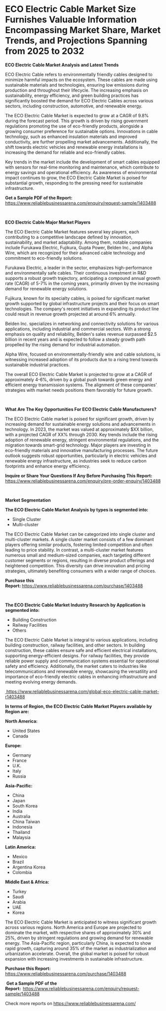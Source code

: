 <p><h1>ECO Electric Cable Market Size Furnishes Valuable Information Encompassing Market Share, Market Trends, and Projections Spanning from 2025 to 2032</h1></p><p><strong>ECO Electric Cable Market Analysis and Latest Trends</strong></p>
<p><p>ECO Electric Cable refers to environmentally friendly cables designed to minimize harmful impacts on the ecosystem. These cables are made using sustainable materials and technologies, ensuring low emissions during production and throughout their lifecycle. The increasing emphasis on sustainability, energy efficiency, and green building practices has significantly boosted the demand for ECO Electric Cables across various sectors, including construction, automotive, and renewable energy.</p><p>The ECO Electric Cable Market is expected to grow at a CAGR of 9.8% during the forecast period. This growth is driven by rising government regulations promoting the use of eco-friendly products, alongside a growing consumer preference for sustainable options. Innovations in cable technology, such as enhanced insulation materials and improved conductivity, are further propelling market advancements. Additionally, the shift towards electric vehicles and renewable energy installations is increasing the demand for reliable and eco-friendly cables.</p><p>Key trends in the market include the development of smart cables equipped with sensors for real-time monitoring and maintenance, which contribute to energy savings and operational efficiency. As awareness of environmental impact continues to grow, the ECO Electric Cable Market is poised for substantial growth, responding to the pressing need for sustainable infrastructure.</p></p>
<p><strong>Get a Sample PDF of the Report:&nbsp;</strong> <a href="https://www.reliablebusinessarena.com/enquiry/request-sample/1403488?utm_campaign=3442&utm_medium=2&utm_source=Github&utm_content=ia&utm_term=28032025&utm_id=eco-electric-cable">https://www.reliablebusinessarena.com/enquiry/request-sample/1403488</a></p>
<p>&nbsp;</p>
<p><strong>ECO Electric Cable Major Market Players</strong></p>
<p><p>The ECO Electric Cable Market features several key players, each contributing to a competitive landscape defined by innovation, sustainability, and market adaptability. Among them, notable companies include Furukawa Electric, Fujikura, Gupta Power, Belden Inc., and Alpha Wire, which are recognized for their advanced cable technology and commitment to eco-friendly solutions.</p><p>Furukawa Electric, a leader in the sector, emphasizes high-performance and environmentally safe cables. Their continuous investment in R&D supports a robust growth trajectory, anticipating a compound annual growth rate (CAGR) of 5-7% in the coming years, primarily driven by the increasing demand for renewable energy solutions.</p><p>Fujikura, known for its specialty cables, is poised for significant market growth supported by global infrastructure projects and their focus on smart technologies. The company's recent initiatives in expanding its product line could result in revenue growth projected at around 6% annually.</p><p>Belden Inc. specializes in networking and connectivity solutions for various applications, including industrial and commercial sectors. With a strong emphasis on quality and reliability, Belden's sales revenue surpassed $2.5 billion in recent years and is expected to follow a steady growth path propelled by the rising demand for industrial automation.</p><p>Alpha Wire, focused on environmentally-friendly wire and cable solutions, is witnessing increased adoption of its products due to a rising trend towards sustainable industrial practices. </p><p>The overall ECO Electric Cable Market is projected to grow at a CAGR of approximately 4-6%, driven by a global push towards green energy and efficient energy transmission systems. The alignment of these companies' strategies with market needs positions them favorably for future growth.</p></p>
<p>&nbsp;</p>
<p><strong>What Are The Key Opportunities For ECO Electric Cable Manufacturers?</strong></p>
<p><p>The ECO Electric Cable market is poised for significant growth, driven by increasing demand for sustainable energy solutions and advancements in technology. In 2023, the market was valued at approximately $XX billion, with a projected CAGR of XX% through 2030. Key trends include the rising adoption of renewable energy, stringent environmental regulations, and the migration towards smart-grid technology. Major players are investing in eco-friendly materials and innovative manufacturing processes. The future outlook suggests robust opportunities, particularly in electric vehicles and renewable energy infrastructure, as industries seek to reduce carbon footprints and enhance energy efficiency.</p></p>
<p><strong>Inquire or Share Your Questions If Any Before Purchasing This Report:</strong> <a href="https://www.reliablebusinessarena.com/enquiry/pre-order-enquiry/1403488?utm_campaign=3442&utm_medium=2&utm_source=Github&utm_content=ia&utm_term=28032025&utm_id=eco-electric-cable">https://www.reliablebusinessarena.com/enquiry/pre-order-enquiry/1403488</a></p>
<p>&nbsp;</p>
<p><strong>Market Segmentation</strong></p>
<p><strong>The ECO Electric Cable Market Analysis by types is segmented into:</strong></p>
<p><ul><li>Single Cluster</li><li>Multi-cluster</li></ul></p>
<p><p>The ECO Electric Cable Market can be categorized into single cluster and multi-cluster markets. A single cluster market consists of a few dominant players offering similar products, fostering limited competition and often leading to price stability. In contrast, a multi-cluster market features numerous small and medium-sized companies, each targeting different customer segments or regions, resulting in diverse product offerings and heightened competition. This diversity can drive innovation and pricing strategies, ultimately benefiting consumers with a wider range of choices.</p></p>
<p><strong>Purchase this Report:&nbsp;</strong><a href="https://www.reliablebusinessarena.com/purchase/1403488?utm_campaign=3442&utm_medium=2&utm_source=Github&utm_content=ia&utm_term=28032025&utm_id=eco-electric-cable">https://www.reliablebusinessarena.com/purchase/1403488</a></p>
<p>&nbsp;</p>
<p><strong>The ECO Electric Cable Market Industry Research by Application is segmented into:</strong></p>
<p><ul><li>Building Construction</li><li>Railway Facilities</li><li>Others</li></ul></p>
<p><p>The ECO Electric Cable Market is integral to various applications, including building construction, railway facilities, and other sectors. In building construction, these cables ensure safe and efficient electrical installations, supporting energy-efficient designs. For railway facilities, they provide reliable power supply and communication systems essential for operational safety and efficiency. Additionally, the market caters to industries like telecommunications and renewable energy, showcasing the versatility and importance of eco-friendly electric cables in enhancing infrastructure and meeting evolving energy demands.</p></p>
<p><a href="https://www.reliablebusinessarena.com/global-eco-electric-cable-market-r1403488?utm_campaign=3442&utm_medium=2&utm_source=Github&utm_content=ia&utm_term=28032025&utm_id=eco-electric-cable">&nbsp;https://www.reliablebusinessarena.com/global-eco-electric-cable-market-r1403488</a></p>
<p><strong>In terms of Region, the ECO Electric Cable Market Players available by Region are:</strong></p>
<p>
    <p> <strong> North America: </strong>
        <ul>
            <li>United States</li>
            <li>Canada</li>
        </ul>
        </p> 
    <p> <strong> Europe: </strong>
        <ul>
            <li>Germany</li>
            <li>France</li>
            <li>U.K.</li>
            <li>Italy</li>
            <li>Russia</li>
        </ul>
        </p> 
    <p> <strong> Asia-Pacific: </strong>
        <ul>
            <li>China</li>
            <li>Japan</li>
            <li>South Korea</li>
            <li>India</li>
            <li>Australia</li>
            <li>China Taiwan</li>
            <li>Indonesia</li>
            <li>Thailand</li>
            <li>Malaysia</li>
        </ul>
        </p> 
    <p> <strong> Latin America: </strong>
        <ul>
            <li>Mexico</li>
            <li>Brazil</li>
            <li>Argentina Korea</li>
            <li>Colombia</li>
        </ul>
        </p> 
    <p> <strong> Middle East & Africa: </strong>
        <ul>
            <li>Turkey</li>
            <li>Saudi</li>
            <li>Arabia</li>
            <li>UAE</li>
            <li>Korea</li>
        </ul>
    </p>
    </p>
<p><p>The ECO Electric Cable Market is anticipated to witness significant growth across various regions. North America and Europe are projected to dominate the market, with respective shares of approximately 30% and 25%, driven by stringent regulations and growing demand for renewable energy. The Asia-Pacific region, particularly China, is expected to show rapid growth, capturing around 35% of the market as industrialization and urbanization accelerate. Overall, the global market is poised for robust expansion with increasing investments in sustainable infrastructure.</p></p>
<p><strong>Purchase this Report: </strong><a href="https://www.reliablebusinessarena.com/purchase/1403488?utm_campaign=3442&utm_medium=2&utm_source=Github&utm_content=ia&utm_term=28032025&utm_id=eco-electric-cable">https://www.reliablebusinessarena.com/purchase/1403488</a></p>
<p>&nbsp;<strong>Get a Sample PDF of the Report:&nbsp;&nbsp;</strong><a href="https://www.reliablebusinessarena.com/enquiry/request-sample/1403488?utm_campaign=3442&utm_medium=2&utm_source=Github&utm_content=ia&utm_term=28032025&utm_id=eco-electric-cable">https://www.reliablebusinessarena.com/enquiry/request-sample/1403488</a></p>
<p><strong></strong></p>
<p>Check more reports on <a href="https://www.reliablebusinessarena.com/?utm_campaign=3442&utm_medium=2&utm_source=Github&utm_content=ia&utm_term=28032025&utm_id=eco-electric-cable">https://www.reliablebusinessarena.com/</a></p>